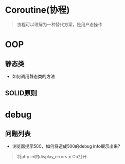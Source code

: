 # Coroutine(协程)
> 协程可以理解为一种替代方案，是用户态操作

# OOP
## 静态类
- 如何调用静态类的方法

## SOLID原则


# debug
## 问题列表
- 浏览器提示500，如何将造成500的debug info展示出来?
> 将php.ini的display_errors = On打开.